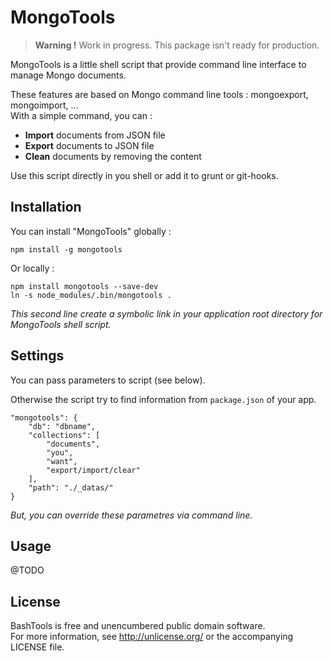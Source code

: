 # MongoTools

> **Warning !** Work in progress. This package isn't ready for production.

MongoTools is a little shell script that provide command line interface to
manage Mongo documents.

These features are based on Mongo command line tools : mongoexport, mongoimport, ...  
With a simple command, you can :

* **Import** documents from JSON file
* **Export** documents to JSON file
* **Clean** documents by removing the content  

Use this script directly in you shell or add it to grunt or git-hooks.

## Installation

You can install "MongoTools" globally : 

    npm install -g mongotools

Or locally : 

    npm install mongotools --save-dev
    ln -s node_modules/.bin/mongotools .

_This second line create a symbolic link in your application root directory for MongoTools shell script._

## Settings

You can pass parameters to script (see below).

Otherwise the script try to find information from `package.json` of your app. 

    "mongotools": {
        "db": "dbname",
        "collections": [
            "documents",
            "you",
            "want",
            "export/import/clear"
        ],
        "path": "./_datas/"
    }

_But, you can override these parametres via command line._

## Usage

@TODO
        
## License

BashTools is free and unencumbered public domain software.  
For more information, see <http://unlicense.org/> or the accompanying LICENSE file.

